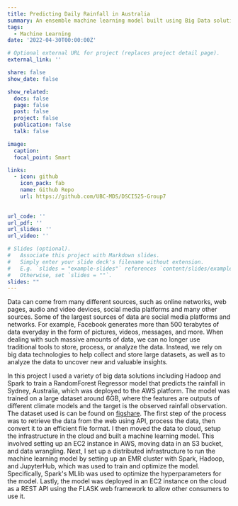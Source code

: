 ```yaml
---
title: Predicting Daily Rainfall in Australia 
summary: An ensemble machine learning model built using Big Data solutions and deployed on the AWS platform.
tags:
  - Machine Learning 
date: '2022-04-30T00:00:00Z'

# Optional external URL for project (replaces project detail page).
external_link: ''

share: false
show_date: false

show_related:
  docs: false
  page: false
  post: false
  project: false
  publication: false
  talk: false

image:
  caption: 
  focal_point: Smart

links:
  - icon: github
    icon_pack: fab
    name: Github Repo
    url: https://github.com/UBC-MDS/DSCI525-Group7
    
    
url_code: ''
url_pdf: ''
url_slides: ''
url_video: ''

# Slides (optional).
#   Associate this project with Markdown slides.
#   Simply enter your slide deck's filename without extension.
#   E.g. `slides = "example-slides"` references `content/slides/example-slides.md`.
#   Otherwise, set `slides = ""`.
slides: ""
---
```


Data can come from many different sources, such as online networks, web pages, audio and video devices, social media platforms and many other sources. Some of the largest sources of data are social media platforms and networks. For example, Facebook generates more than 500 terabytes of data everyday in the form of pictures, videos, messages, and more. When dealing with such massive amounts of data, we can no longer use traditional tools to store, process, or analyze the data. Instead, we rely on big data technologies to help collect and store large datasets, as well as to analyze the data to uncover new and valuable insights.

In this project I used a variety of big data solutions including Hadoop and Spark to train a RandomForest Regressor model that predicts the rainfall in Sydney, Australia, which was deployed to the AWS platform. The model was trained on a large dataset around 6GB, where the features are outputs of different climate models and the target is the observed rainfall observation. The dataset used is can be found on [figshare](https://figshare.com/articles/dataset/Daily_rainfall_over_NSW_Australia/14096681). The first step of the process was to retrieve the data from the web using API, process the data, then convert it to an efficient file format. I then moved the data to cloud, setup the infrastructure in the cloud and built a machine learning model. This involved setting up an EC2 instance in AWS, moving data in an S3 bucket, and data wrangling. Next, I set up a distributed infrastructure to run the machine learning model by setting up an EMR cluster with Spark, Hadoop, and JupyterHub, which was used to train and optimize the model. Specifically, Spark's MLlib was used to optimize the hyperparameters for the model.  Lastly, the model was deployed in an EC2 instance on the cloud as a REST API using the FLASK web framework to allow other consumers to use it.
